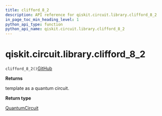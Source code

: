 ```yaml
---
title: clifford_8_2
description: API reference for qiskit.circuit.library.clifford_8_2
in_page_toc_min_heading_level: 1
python_api_type: function
python_api_name: qiskit.circuit.library.clifford_8_2
---
```


# qiskit.circuit.library.clifford\_8\_2

<span id="qiskit.circuit.library.clifford_8_2" />

`clifford_8_2()`[GitHub](https://github.com/qiskit/qiskit/tree/stable/0.39/qiskit/circuit/library/templates/clifford/clifford_8_2.py "view source code")

**Returns**

template as a quantum circuit.

**Return type**

[QuantumCircuit](qiskit.circuit.QuantumCircuit "qiskit.circuit.QuantumCircuit")

